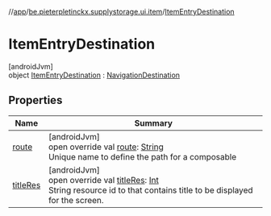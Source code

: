 //[app](../../../index.md)/[be.pieterpletinckx.supplystorage.ui.item](../index.md)/[ItemEntryDestination](index.md)

# ItemEntryDestination

[androidJvm]\
object [ItemEntryDestination](index.md) : [NavigationDestination](../../be.pieterpletinckx.supplystorage.ui.navigation/-navigation-destination/index.md)

## Properties

| Name | Summary |
|---|---|
| [route](route.md) | [androidJvm]<br>open override val [route](route.md): [String](https://kotlinlang.org/api/latest/jvm/stdlib/kotlin/-string/index.html)<br>Unique name to define the path for a composable |
| [titleRes](title-res.md) | [androidJvm]<br>open override val [titleRes](title-res.md): [Int](https://kotlinlang.org/api/latest/jvm/stdlib/kotlin/-int/index.html)<br>String resource id to that contains title to be displayed for the screen. |
